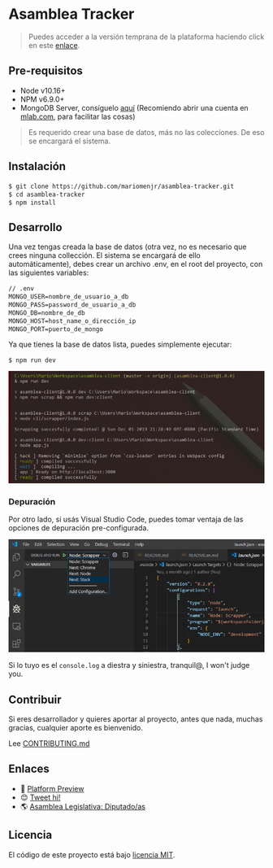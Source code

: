 # Asamblea Tracker

> Puedes acceder a la versión temprana de la plataforma haciendo click en este [enlace](http://35.185.253.48/).

## Pre-requisitos

-   Node v10.16+
-   NPM v6.9.0+
-   MongoDB Server, consíguelo [aquí](https://fastdl.mongodb.org/win32/mongodb-win32-x86_64-2012plus-4.2.2-signed.msi) (Recomiendo abrir una cuenta en [mlab.com](mlab.com), para facilitar las cosas)

> Es requerido crear una base de datos, más no las colecciones. De eso se encargará el sistema.

## Instalación

    $ git clone https://github.com/mariomenjr/asamblea-tracker.git
    $ cd asamblea-tracker
    $ npm install

## Desarrollo

Una vez tengas creada la base de datos (otra vez, no es necesario que crees ninguna collección. El sistema se encargará de ello automáticamente), debes crear un archivo .env, en el root del proyecto, con las siguientes variables:

    // .env
    MONGO_USER=nombre_de_usuario_a_db
    MONGO_PASS=password_de_usuario_a_db
    MONGO_DB=nombre_de_db
    MONGO_HOST=host_name_o_dirección_ip
    MONGO_PORT=puerto_de_mongo

Ya que tienes la base de datos lista, puedes simplemente ejecutar:

    $ npm run dev

![npm run dev](./assets/npm.run.dev.png)

### Depuración

Por otro lado, si usás Visual Studio Code, puedes tomar ventaja de las opciones de depuración pre-configurada.

![npm run dev](./assets/debug.tools.png)

Si lo tuyo es el `console.log` a diestra y siniestra, tranquil@, I won't judge you.

## Contribuir

Si eres desarrollador y quieres aportar al proyecto, antes que nada, muchas gracias, cualquier aporte es bienvenido.

Lee [CONTRIBUTING.md](./.github/es/CONTRIBUTING.md)

## Enlaces

-   👀 [Platform Preview](http://35.185.253.48/)
-   😊 [Tweet hi!](https://twitter.com/mariomenjr)
-   🌎 [Asamblea Legislativa: Diputado/as](https://www.asamblea.gob.sv/diputados)

## Licencia

El código de este proyecto está bajo [licencia MIT](./LICENSE).
